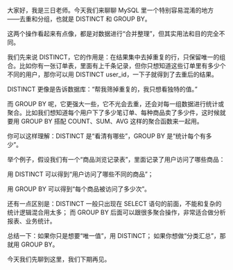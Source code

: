 大家好，我是三日老师。今天我们来聊聊 MySQL 里一个特别容易混淆的地方——去重和分组，也就是 DISTINCT 和 GROUP BY。

这两个操作看起来有点像，都是对数据进行“合并整理”，但其实用法和目的完全不同。

我们先来说 DISTINCT，它的作用是：在结果集中去掉重复的行，只保留唯一的组合。比如你有一张订单表，里面有上千条记录，但你只想知道这些订单里有多少个不同的用户，那你可以用 DISTINCT user_id，一下子就得到了去重后的结果。

DISTINCT 更像是告诉数据库：“帮我筛掉重复的，我只想看独特的值。”

而 GROUP BY 呢，它更强大一些，它不光会去重，还会对每一组数据进行统计或聚合。比如我们想知道每个用户下了多少笔订单、每种商品卖了多少件，这时候就要用 GROUP BY 搭配 COUNT、SUM、AVG 这样的聚合函数来一起用。

你可以这样理解：DISTINCT 是“看清有哪些”，GROUP BY 是“统计每个有多少”。

举个例子，假设我们有一个“商品浏览记录表”，里面记录了用户访问了哪些商品：

用 DISTINCT 可以得到“用户访问了哪些不同的商品”；

用 GROUP BY 可以得到“每个商品被访问了多少次”。

还有一点区别是：DISTINCT 一般只出现在 SELECT 语句的前面，不能和复杂的统计逻辑混合用太多；
而 GROUP BY 后面可以跟很多聚合操作，非常适合做分析报表、业务统计。

总结一下：如果你只是想要“唯一值”，用 DISTINCT；
如果你想做“分类汇总”，那就用 GROUP BY。

今天我们先聊到这里，我们下期再见。